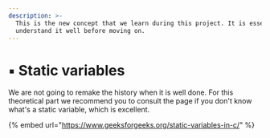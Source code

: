 ```yaml
---
description: >-
  This is the new concept that we learn during this project. It is essential to
  understand it well before moving on.
---
```


# ▪️ Static variables

We are not going to remake the history when it is well done. For this theoretical part we recommend you to consult the page if you don't know what's a static variable, which is excellent.&#x20;

{% embed url="https://www.geeksforgeeks.org/static-variables-in-c/" %}
